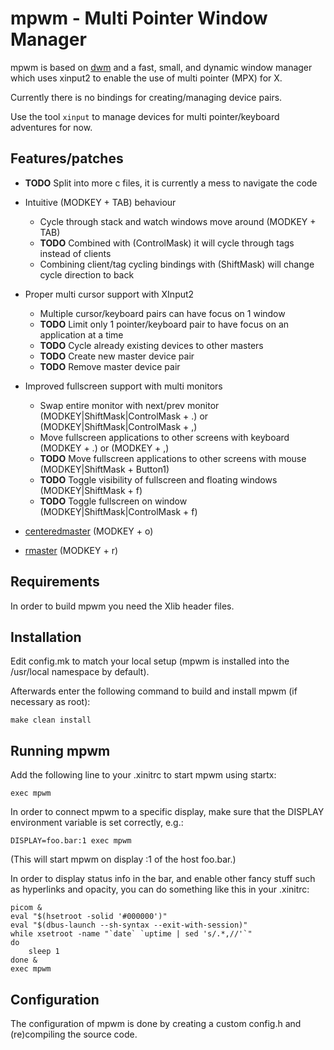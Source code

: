 # mpwm - Multi Pointer Window Manager

mpwm is based on [dwm](https://dwm.suckless.org/) and a
fast, small, and dynamic window manager which uses xinput2
to enable the use of multi pointer (MPX) for X.  

Currently there is no bindings for creating/managing device pairs.  

Use the tool `xinput` to manage devices for multi pointer/keyboard adventures for now.  

## Features/patches

* **TODO** Split into more c files, it is currently a mess to navigate the code

* Intuitive (MODKEY + TAB) behaviour
  * Cycle through stack and watch windows move around (MODKEY + TAB)
  * **TODO** Combined with (ControlMask) it will cycle through tags instead of clients
  * Combining client/tag cycling bindings with (ShiftMask) will change cycle direction to back
* Proper multi cursor support with XInput2
  * Multiple cursor/keyboard pairs can have focus on 1 window
  * **TODO** Limit only 1 pointer/keyboard pair to have focus on an application at a time
  * **TODO** Cycle already existing devices to other masters
  * **TODO** Create new master device pair
  * **TODO** Remove master device pair
* Improved fullscreen support with multi monitors
  * Swap entire monitor with next/prev monitor (MODKEY|ShiftMask|ControlMask + .) or (MODKEY|ShiftMask|ControlMask + ,)
  * Move fullscreen applications to other screens with keyboard (MODKEY + .) or (MODKEY + ,)
  * **TODO** Move fullscreen applications to other screens with mouse (MODKEY|ShiftMask + Button1)
  * **TODO** Toggle visibility of fullscreen and floating windows (MODKEY|ShiftMask + f)
  * **TODO** Toggle fullscreen on window (MODKEY|ShiftMask|ControlMask + f)
* [centeredmaster](https://dwm.suckless.org/patches/centeredmaster/) (MODKEY + o)
* [rmaster](https://dwm.suckless.org/patches/rmaster/) (MODKEY + r)

## Requirements

In order to build mpwm you need the Xlib header files.

## Installation

Edit config.mk to match your local setup (mpwm is installed into
the /usr/local namespace by default).

Afterwards enter the following command to build and install mpwm (if
necessary as root):

```text
make clean install
```

## Running mpwm

Add the following line to your .xinitrc to start mpwm using startx:

```text
exec mpwm
```

In order to connect mpwm to a specific display, make sure that
the DISPLAY environment variable is set correctly, e.g.:

```text
DISPLAY=foo.bar:1 exec mpwm
```

(This will start mpwm on display :1 of the host foo.bar.)

In order to display status info in the bar, and enable other fancy stuff
such as hyperlinks and opacity, you can do something like this in your .xinitrc:

```text
picom &
eval "$(hsetroot -solid '#000000')"
eval "$(dbus-launch --sh-syntax --exit-with-session)"
while xsetroot -name "`date` `uptime | sed 's/.*,//'`"
do
    sleep 1
done &
exec mpwm
```

## Configuration

The configuration of mpwm is done by creating a custom config.h
and (re)compiling the source code.
